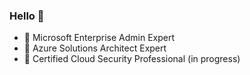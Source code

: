 ### Hello 👋

- 🔭 Microsoft Enterprise Admin Expert
- 🌱 Azure Solutions Architect Expert
- 👯 Certified Cloud Security Professional (in progress)

